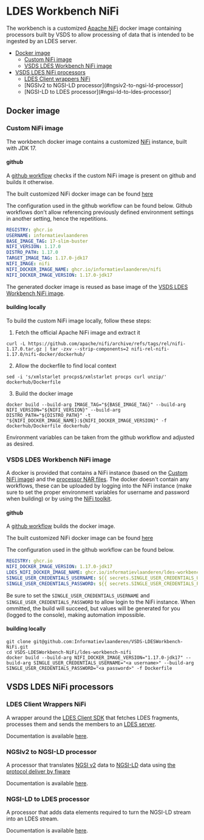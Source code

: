 # LDES Workbench NiFi

The workbench is a customized [Apache NiFi](https://nifi.apache.org) docker image containing processors built by VSDS to allow processing of data that is intended to be ingested by an LDES server.

- [Docker image](#docker-image)
    - [Custom NiFi image](#custom-nifi-image)
    - [VSDS LDES Workbench NiFi image](#vsds-ldes-workbench-nifi-image)
- [VSDS LDES NiFi processors](#vsds-ldes-nifi-processors)
    - [LDES Client wrappers NiFi](#ldes-client-wrappers-nifi)
    - [NGSIv2 to NGSI-LD processor](#ngsiv2-to-ngsi-ld-processor]
    - [NGSI-LD to LDES processor](#ngsi-ld-to-ldes-processor]

## Docker image

### Custom NiFi image

The workbench docker image contains a customized [NiFi](https://nifi.apache.org) instance, built with JDK 17.

#### github

A [github workflow](.github/workflows/0.build_push-docker-nifi.yml) checks if the custom NiFi image is present on github and builds it otherwise.

The built customized NiFi docker image can be found [here](https://github.com/Informatievlaanderen/VSDS-LDESWorkbench-NiFi/pkgs/container/nifi)

The configuration used in the github workflow can be found below. Github workflows don't allow referencing previously defined environment settings in another setting, hence the repetitions.

```yaml
REGISTRY: ghcr.io
USERNAME: informatievlaanderen
BASE_IMAGE_TAG: 17-slim-buster
NIFI_VERSION: 1.17.0
DISTRO_PATH: 1.17.0
TARGET_IMAGE_TAG: 1.17.0-jdk17
NIFI_IMAGE: nifi
NIFI_DOCKER_IMAGE_NAME: ghcr.io/informatievlaanderen/nifi
NIFI_DOCKER_IMAGE_VERSION: 1.17.0-jdk17
```

The generated docker image is reused as base image of the [VSDS LDES Workbench NiFi image](#vsds-ldes-workbench-nifi-image).

#### building locally

To build the custom NiFi image locally, follow these steps:

1. Fetch the official Apache NiFi image and extract it

```shell
curl -L https://github.com/apache/nifi/archive/refs/tags/rel/nifi-1.17.0.tar.gz | tar -zxv --strip-components=2 nifi-rel-nifi-1.17.0/nifi-docker/dockerhub/
```

2. Allow the dockerfile to find local context

```shell
sed -i 's/xmlstarlet procps$/xmlstarlet procps curl unzip/' dockerhub/Dockerfile
```

3. Build the docker image

```shell
docker build --build-arg IMAGE_TAG="${BASE_IMAGE_TAG}" --build-arg NIFI_VERSION="${NIFI_VERSION}" --build-arg DISTRO_PATH="${DISTRO_PATH}" -t "${NIFI_DOCKER_IMAGE_NAME}:${NIFI_DOCKER_IMAGE_VERSION}" -f dockerhub/Dockerfile dockerhub/
```

Environment variables can be taken from the github workflow and adjusted as desired.

### VSDS LDES Workbench NiFi image

A docker is provided that contains a NiFi instance (based on the [Custom NiFi image](#custom-nifi-image)) and the [processor NAR files](#vsds-ldes-nifi-processors). The docker doesn't contain any workflows, these can be uploaded by logging into the NiFi instance (make sure to set the proper environment variables for username and password when building) or by using the [NiFi toolkit](https://hub.docker.com/r/apache/nifi-toolkit).

#### github

A [github workflow](.github/workflows/1.b.pr_build-docker-workbench-nifi.yml) builds the docker image.

The built customized NiFi docker image can be found [here](https://github.com/Informatievlaanderen/VSDS-LDESWorkbench-NiFi/pkgs/container/ldes-workbench-nifi)

The configuration used in the github workflow can be found below.

```yaml
REGISTRY: ghcr.io
NIFI_DOCKER_IMAGE_VERSION: 1.17.0-jdk17
LDES_NIFI_DOCKER_IMAGE_NAME: ghcr.io/informatievlaanderen/ldes-workbench-nifi
SINGLE_USER_CREDENTIALS_USERNAME: ${{ secrets.SINGLE_USER_CREDENTIALS_USERNAME }}
SINGLE_USER_CREDENTIALS_PASSWORD: ${{ secrets.SINGLE_USER_CREDENTIALS_PASSWORD }}
```

Be sure to set the `SINGLE_USER_CREDENTIALS_USERNAME` and `SINGLE_USER_CREDENTIALS_PASSWORD` to allow login to the NiFi instance. When ommitted, the build will succeed, but values will be generated for you (logged to the console), making automation impossible.

#### building locally

```shell
git clone git@github.com:Informatievlaanderen/VSDS-LDESWorkbench-NiFi.git
cd VSDS-LDESWorkbench-NiFi/ldes-workbench-nifi
docker build --build-arg NIFI_DOCKER_IMAGE_VERSION="1.17.0-jdk17" --build-arg SINGLE_USER_CREDENTIALS_USERNAME="<a username>" --build-arg SINGLE_USER_CREDENTIALS_PASSWORD="<a password>" -f Dockerfile
```


## VSDS LDES NiFi processors

### LDES Client Wrappers NiFi

A wrapper around the [LDES Client SDK](https://github.com/Informatievlaanderen/VSDS-LDESClient4J) that fetches LDES fragments, processes them and sends the members to an [LDES server](https://github.com/Informatievlaanderen/VSDS-LDESServer4J).

Documentation is available [here](./ldes-client-wrappers-nifi/README.md).

### NGSIv2 to NGSI-LD processor

A processor that translates [NGSI v2](https://fiware.github.io/specifications/ngsiv2/stable/) data to [NGSI-LD](https://www.etsi.org/deliver/etsi_gr/CIM/001_099/008/01.01.01_60/gr_CIM008v010101p.pdf) data using [the protocol deliver by fiware](https://fiware-datamodels.readthedocs.io/en/stable/ngsi-ld_howto/index.html#steps-to-migrate-to-json-ld)

Documentation is available [here](./ngsiv2-to-ngsi-ld-processor/README.md).

### NGSI-LD to LDES processor

A processor that adds data elements required to turn the NGSI-LD stream into an LDES stream.

Documentation is available [here](./ngsi-ld-to-ldes-processor/README.md).
